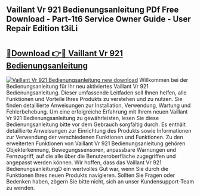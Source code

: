 ## Vaillant Vr 921 Bedienungsanleitung PDf Free Download - Part-1t6 Service Owner Guide - User Repair Edition t3iLi

# <h2><a href="http://df3hk1.blite.top/?on=Vaillant+Vr+921+Bedienungsanleitung">🔗Download 👉🔴 Vaillant Vr 921 Bedienungsanleitung</a></h2>

[![Vaillant Vr 921 Bedienungsanleitung new download](https://i.imgur.com/lujVjoI.png)](http://df3hk1.blite.top/?on=Vaillant+Vr+921+Bedienungsanleitung)
Willkommen bei der Bedienungsanleitung für Ihr neu aktiviertes Vaillant Vr 921 Bedienungsanleitung. Dieser umfassende Leitfaden soll Ihnen helfen, alle Funktionen und Vorteile Ihres Produkts zu verstehen und zu nutzen. Sie finden detaillierte Anweisungen zur Installation, Verwendung, Wartung und Fehlerbehebung. Um eine erfolgreiche Erfahrung mit Ihrem neuen Vaillant Vr 921 Bedienungsanleitung zu gewährleisten, lesen Sie diese Bedienungsanleitung bitte vor dem Gebrauch sorgfältig durch. Es enthält detaillierte Anweisungen zur Einrichtung des Produkts sowie Informationen zur Verwendung der verschiedenen Funktionen und Funktionen. Zu den erweiterten Funktionen von Vaillant Vr 921 Bedienungsanleitung gehören Objekterkennung, Bewegungssensoren, anpassbare Warnungen und Fernzugriff, auf die alle über die Benutzeroberfläche zugegriffen und angepasst werden können. Wir hoffen, dass das Vaillant Vr 921 BedienungsanleitungD ein wertvolles Gut war, wenn Sie durch die Funktionen Ihres neuen Produkts navigieren. Sollten Sie Fragen oder Bedenken haben, zögern Sie bitte nicht, sich an unser Kundensupport-Team zu wenden.
